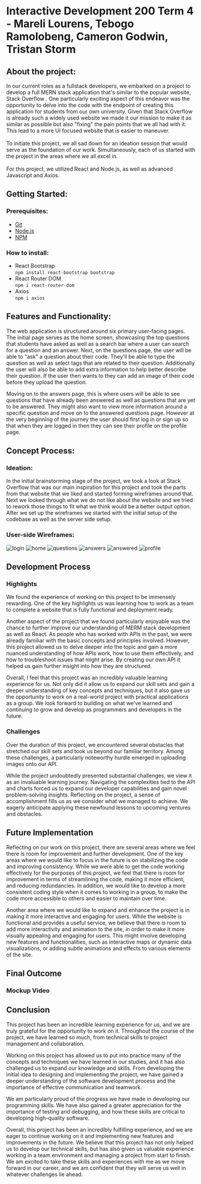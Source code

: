 # Interactive Development 200 Term 4 - Mareli Lourens, Tebogo Ramolobeng, Cameron Godwin, Tristan Storm

## About the project:

In our current roles as a fullstack developers, we embarked on a project to develop a full MERN stack application that's similar to the popular website, Stack Overflow . One particularly exciting aspect of this endeavor was the opportunity to delve into the code with the endpoint of creating this application for students from our own university. Given that Stack Overflow is already such a widely used website we made it our mission to make it as similar as possible but also "fixing" the pain points that we all had with it. This lead to a more UI focused website that is easier to maneuver.<br></br>
To initiate this project, we all sad down for an ideation session that would serve as the foundation of our work. Simultaneously, each of us started with the project in the areas where we all excel in.
<br><br>
For this project, we utilized React and Node.js, as well as advanced Javascript and Axios.

## Getting Started:

### Prerequisites:

* [Git](https://git-scm.com/downloads)
* [Node.js](https://nodejs.org/en)
* [NPM](https://www.npmjs.com/)

### How to install:

* React Bootstrap <br> `npm install react-bootstrap bootstrap`
* React Router DOM <br> `npm i react-router-dom`
* Axios <br> `npm i axios`

## Features and Functionality:

The web application is structured around six primary user-facing pages. The initial page serves as the home screen, showcasing the top questions that students have asked as well as a search bar where a user can search for a question and an answer. Next, on the questions page, the user will be able to "ask" a question about their code. They'll be able to type the question as well as select tags that are related to their question. Additionally the user will also be able to add extra information to help better describe their question. If the user then wants to they can add an image of their code before they upload the question. 

Moving on to the answers page, this is where users will be able to see questions that have already been answered as well as questions that are yet to be answered. They might also want to view more information around a specific question and move on to the answered questions page. However at the very beginning of the journey the user should first log in or sign up so that when they are logged in then they can see their profile on the profile page.

## Concept Process:

### Ideation:

In the initial brainstorming stage of the project, we took a look at Stack Overflow that was our main inspiration for this project and took the parts from that website that we liked and started forming wireframes around that. Next we looked through what we do not like about the website and we tried to rework those things to fit what we think would be a better output option. After we set up the wireframes we started with the initial setup of the codebase as well as the server side setup.

### User-side Wireframes:

![login](./wireframes/login.png)
![home](./wireframes/home.png)
![questions](./wireframes/questions.png)
![answers](./wireframes/answers.png)
![answered](./wireframes/answered_questions.png)
![profile](./wireframes/profile.png)

## Development Process

### Highlights

We found the experience of working on this project to be immensely rewarding. One of the key highlights us was learning how to work as a team to complete a website that is fully functional and deployment ready.

Another aspect of the project that we found particularly enjoyable was the chance to further improve our understanding of MERM stack development as well as React. As people who has worked with APIs in the past, we were already familiar with the basic concepts and principles involved. However, this project allowed us to delve deeper into the topic and gain a more nuanced understanding of how APIs work, how to use them effectively, and how to troubleshoot issues that might arise. By creating our own API it helped us gain further insight into how they are structured.

Overall, I feel that this project was an incredibly valuable learning experience for us. Not only did it allow us to expand our skill sets and gain a deeper understanding of key concepts and techniques, but it also gave us the opportunity to work on a real-world project with practical applications as a group. We look forward to building on what we've learned and continuing to grow and develop as programmers and developers in the future.

### Challenges

Over the duration of this project, we encountered several obstacles that stretched our skill sets and took us beyond our familiar territory. Among these challenges, a particularly noteworthy hurdle emerged in uploading images onto our API.

While the project undoubtedly presented substantial challenges, we view it as an invaluable learning journey. Navigating the complexities tied to the API and charts forced us to expand our developer capabilities and gain novel problem-solving insights. Reflecting on the project, a sense of accomplishment fills us as we consider what we managed to achieve. We eagerly anticipate applying these newfound lessons to upcoming ventures and obstacles.

## Future Implementation

Reflecting on our work on this project, there are several areas where we feel there is room for improvement and further development. One of the key areas where we would like to focus in the future is on stabilizing the code and improving consistency. While we were able to get the code working effectively for the purposes of this project, we feel that there is room for improvement in terms of streamlining the code, making it more efficient, and reducing redundancies. In addition, we would like to develop a more consistent coding style when it comes to working in a group, to make the code more accessible to others and easier to maintain over time.

Another area where we would like to expand and enhance the project is in making it more interactive and engaging for users. While the website is functional and provides a useful service, we believe that there is room to add more interactivity and animation to the site, in order to make it more visually appealing and engaging for users. This might involve developing new features and functionalities, such as interactive maps or dynamic data visualizations, or adding subtle animations and effects to various elements of the site.

## Final Outcome

### Mockup Video



## Conclusion
This project has been an incredible learning experience for us, and we are truly grateful for the opportunity to work on it. Throughout the course of the project, we have learned so much, from technical skills to project management and collaboration.

Working on this project has allowed us to put into practice many of the concepts and techniques we have learned in our studies, and it has also challenged us to expand our knowledge and skills. From developing the initial idea to designing and implementing the project, we have gained a deeper understanding of the software development process and the importance of effective communication and teamwork.

We am particularly proud of the progress we have made in developing our programming skills. We have also gained a greater appreciation for the importance of testing and debugging, and how these skills are critical to developing high-quality software.

Overall, this project has been an incredibly fulfilling experience, and we are eager to continue working on it and implementing new features and improvements in the future. We believe that this project has not only helped us to develop our technical skills, but has also given us valuable experience working in a team environment and managing a project from start to finish. We am excited to take these skills and experiences with me as we move forward in our career, and we am confident that they will serve us well in whatever challenges lie ahead.